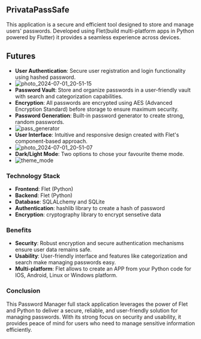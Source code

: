 ## PrivataPassSafe

This application is a secure and efficient tool designed to store and manage users' passwords. 
Developed using Flet(build multi-platform apps in Python powered by Flutter) it provides a seamless experience across devices.

## Futures

- **User Authentication**: Secure user registration and login functionality using hashed password.
- ![photo_2024-07-01_20-51-15](https://github.com/SpellboundCoder/PrivatePassSafe/assets/161624068/b9b84008-3c6b-47f2-a27c-0f70e954410e)
- **Password Vault**: Store and organize passwords in a user-friendly vault with search and categorization capabilities.
- **Encryption**: All passwords are encrypted using AES (Advanced Encryption Standard) before storage to ensure maximum security.
- **Password Generation**: Built-in password generator to create strong, random passwords.
- ![pass_generator](https://github.com/SpellboundCoder/PrivatePassSafe/assets/161624068/83bda348-dc43-48ca-8047-1d882028871e)
- **User Interface**: Intuitive and responsive design created with Flet's component-based approach.
- ![photo_2024-07-01_20-51-07](https://github.com/SpellboundCoder/PrivatePassSafe/assets/161624068/9e679150-2c1b-4942-96e4-6fe01a3d25eb)
- **Dark/Light Mode**: Two options to chose your favourite theme mode.
- ![theme_mode](https://github.com/SpellboundCoder/PrivatePassSafe/assets/161624068/00661078-ea1a-45a5-9e07-1fffa532a30c)



### Technology Stack

- **Frontend**: Flet (Python)
- **Backend**: Flet (Python)
- **Database**: SQLALchemy and SQLite
- **Authentication**: hashlib library to create a hash of password
- **Encryption**: cryptography library to encrypt sensetive data 

### Benefits

- **Security**: Robust encryption and secure authentication mechanisms ensure user data remains safe.
- **Usability**: User-friendly interface and features like categorization and search make managing passwords easy.
- **Multi-platform**: Flet allows to create an APP from your Python code for IOS, Android, Linux or Windows platform.

### Conclusion

This Password Manager full stack application leverages the power of Flet and Python to deliver a secure, reliable, and user-friendly solution for managing passwords. 
With its strong focus on security and usability, it provides peace of mind for users who need to manage sensitive information efficiently.

